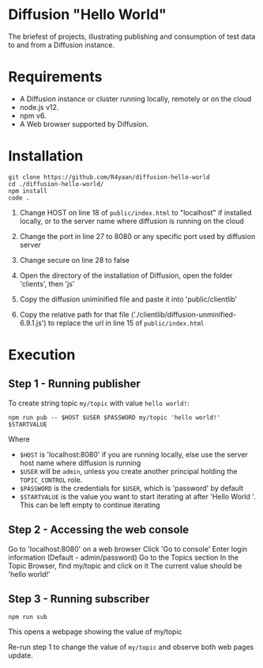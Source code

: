 # Diffusion "Hello World"

The briefest of projects, illustrating publishing and consumption of test data to and from a Diffusion instance.

# Requirements
* A Diffusion instance or cluster running locally, remotely or on the cloud
* node.js v12.
* npm v6.
* A Web browser supported by Diffusion.

# Installation
```
git clone https://github.com/R4yaan/diffusion-hello-world
cd ./diffusion-hello-world/
npm install
code .
```

1. Change HOST on line 18 of `public/index.html` to "localhost" if installed locally, or to the server name where diffusion is running on the cloud
2. Change the port in line 27 to 8080 or any specific port used by diffusion server
3. Change secure on line 28 to false

4. Open the directory of the installation of Diffusion, open the folder 'clients', then 'js'
5. Copy the diffusion uniminified file and paste it into 'public/clientlib'
6. Copy the relative path for that file ('./clientlib/diffusion-unminified-6.9.1.js') to replace the url in line 15 of `public/index.html`

# Execution

## Step 1 - Running publisher
To create string topic `my/topic` with value `hello world!`:
```
npm run pub -- $HOST $USER $PASSWORD my/topic 'hello world!' $STARTVALUE
```
Where
* `$HOST` is 'localhost:8080' if you are running locally, else use the server host name where diffusion is running
* `$USER` will be `admin`, unless you create another principal holding the `TOPIC_CONTROL` role.
* `$PASSWORD` is the credentials for `$USER`, which is 'password' by default
* `$STARTVALUE` is the value you want to start iterating at after 'Hello World '. This can be left  empty to continue iterating


## Step 2 - Accessing the web console
Go to 'localhost:8080' on a web browser
Click 'Go to console'
Enter login information (Default - admin/password)
Go to the Topics section
In the Topic Browser, find my/topic and click on it
The current value should be 'hello world!'


## Step 3 - Running subscriber
```
npm run sub
```
This opens a webpage showing the value of my/topic


Re-run step 1 to change the value of `my/topic` and observe both web pages update.
